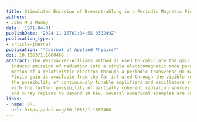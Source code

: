 ```yaml
---
title: Stimulated Emission of Bremsstrahlung in a Periodic Magnetic Field
authors:
- John M J Madey
date: '1971-04-01'
publishDate: '2024-11-15T01:34:55.030249Z'
publication_types:
- article-journal
publication: '*Journal of Applied Physics*'
doi: 10.1063/1.1660466
abstract: The Weizsäcker‐Williams method is used to calculate the gain due to the
  induced emission of radiation into a single electromagnetic mode parallel to the
  motion of a relativistic electron through a periodic transverse dc magnetic field.
  Finite gain is available from the far‐infrared through the visible region raising
  the possibility of continuously tunable amplifiers and oscillators at these frequencies
  with the further possibility of partially coherent radiation sources in the ultraviolet
  and x‐ray regions to beyond 10 keV. Several numerical examples are considered.
links:
- name: URL
  url: https://doi.org/10.1063/1.1660466
---
```

